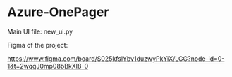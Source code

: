 # Azure-OnePager

Main UI file: new_ui.py 




Figma of the project:

https://www.figma.com/board/S025kfslYbv1duzwyPkYiX/LGG?node-id=0-1&t=2wqqJ0mp08bBkXI8-0

